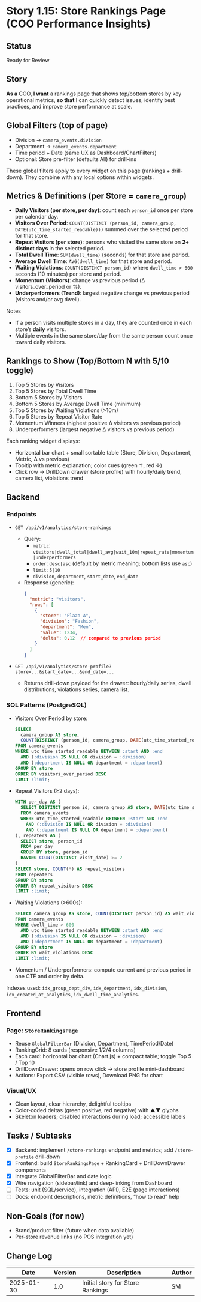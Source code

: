 # Story 1.15: Store Rankings Page (COO Performance Insights)

## Status
Ready for Review

## Story
**As a** COO,
**I want** a rankings page that shows top/bottom stores by key operational metrics,
**so that** I can quickly detect issues, identify best practices, and improve store performance at scale.

## Global Filters (top of page)
- Division → `camera_events.division`
- Department → `camera_events.department`
- Time period + Date (same UX as Dashboard/ChartFilters)
- Optional: Store pre-filter (defaults All) for drill-ins

These global filters apply to every widget on this page (rankings + drill-down). They combine with any local options within widgets.

## Metrics & Definitions (per Store = `camera_group`)
- **Daily Visitors (per store, per day)**: count each `person_id` once per store per calendar day.
- **Visitors Over Period**: `COUNT(DISTINCT (person_id, camera_group, DATE(utc_time_started_readable)))` summed over the selected period for that store.
- **Repeat Visitors (per store)**: persons who visited the same store on **2+ distinct days** in the selected period.
- **Total Dwell Time**: `SUM(dwell_time)` (seconds) for that store and period.
- **Average Dwell Time**: `AVG(dwell_time)` for that store and period.
- **Waiting Violations**: `COUNT(DISTINCT person_id)` where `dwell_time > 600` seconds (10 minutes) per store and period.
- **Momentum (Visitors)**: change vs previous period (Δ visitors_over_period or %).
- **Underperformers (Trend)**: largest negative change vs previous period (visitors and/or avg dwell).

Notes
- If a person visits multiple stores in a day, they are counted once in each store’s **daily** visitors.
- Multiple events in the same store/day from the same person count once toward daily visitors.

## Rankings to Show (Top/Bottom N with 5/10 toggle)
1. Top 5 Stores by Visitors
2. Top 5 Stores by Total Dwell Time
3. Bottom 5 Stores by Visitors
4. Bottom 5 Stores by Average Dwell Time (minimum)
5. Top 5 Stores by Waiting Violations (>10m)
6. Top 5 Stores by Repeat Visitor Rate
7. Momentum Winners (highest positive Δ visitors vs previous period)
8. Underperformers (largest negative Δ visitors vs previous period)

Each ranking widget displays:
- Horizontal bar chart + small sortable table (Store, Division, Department, Metric, Δ vs previous)
- Tooltip with metric explanation; color cues (green ↑, red ↓)
- Click row → DrillDown drawer (store profile) with hourly/daily trend, camera list, violations trend

## Backend
### Endpoints
- `GET /api/v1/analytics/store-rankings`
  - Query:
    - `metric`: `visitors|dwell_total|dwell_avg|wait_10m|repeat_rate|momentum|underperformers`
    - `order`: `desc|asc` (default by metric meaning; bottom lists use `asc`)
    - `limit`: `5|10`
    - `division`, `department`, `start_date`, `end_date`
  - Response (generic):
    ```json
    {
      "metric": "visitors",
      "rows": [
        {
          "store": "Plaza A",
          "division": "Fashion",
          "department": "Men",
          "value": 1234,
          "delta": 0.12  // compared to previous period
        }
      ]
    }
    ```

- `GET /api/v1/analytics/store-profile?store=...&start_date=...&end_date=...`
  - Returns drill-down payload for the drawer: hourly/daily series, dwell distributions, violations series, camera list.

### SQL Patterns (PostgreSQL)
- Visitors Over Period by store:
  ```sql
  SELECT
    camera_group AS store,
    COUNT(DISTINCT (person_id, camera_group, DATE(utc_time_started_readable))) AS visitors_over_period
  FROM camera_events
  WHERE utc_time_started_readable BETWEEN :start AND :end
    AND (:division IS NULL OR division = :division)
    AND (:department IS NULL OR department = :department)
  GROUP BY store
  ORDER BY visitors_over_period DESC
  LIMIT :limit;
  ```

- Repeat Visitors (≥2 days):
  ```sql
  WITH per_day AS (
    SELECT DISTINCT person_id, camera_group AS store, DATE(utc_time_started_readable) AS visit_date
    FROM camera_events
    WHERE utc_time_started_readable BETWEEN :start AND :end
      AND (:division IS NULL OR division = :division)
      AND (:department IS NULL OR department = :department)
  ), repeaters AS (
    SELECT store, person_id
    FROM per_day
    GROUP BY store, person_id
    HAVING COUNT(DISTINCT visit_date) >= 2
  )
  SELECT store, COUNT(*) AS repeat_visitors
  FROM repeaters
  GROUP BY store
  ORDER BY repeat_visitors DESC
  LIMIT :limit;
  ```

- Waiting Violations (>600s):
  ```sql
  SELECT camera_group AS store, COUNT(DISTINCT person_id) AS wait_violations
  FROM camera_events
  WHERE dwell_time > 600
    AND utc_time_started_readable BETWEEN :start AND :end
    AND (:division IS NULL OR division = :division)
    AND (:department IS NULL OR department = :department)
  GROUP BY store
  ORDER BY wait_violations DESC
  LIMIT :limit;
  ```

- Momentum / Underperformers: compute current and previous period in one CTE and order by delta.

Indexes used: `idx_group_dept_div`, `idx_department`, `idx_division`, `idx_created_at_analytics`, `idx_dwell_time_analytics`.

## Frontend
### Page: `StoreRankingsPage`
- Reuse `GlobalFilterBar` (Division, Department, TimePeriod/Date)
- RankingGrid: 8 cards (responsive 1/2/4 columns)
- Each card: horizontal bar chart (Chart.js) + compact table; toggle Top 5 / Top 10
- DrillDownDrawer: opens on row click → store profile mini-dashboard
- Actions: Export CSV (visible rows), Download PNG for chart

### Visual/UX
- Clean layout, clear hierarchy, delightful tooltips
- Color-coded deltas (green positive, red negative) with ▲▼ glyphs
- Skeleton loaders; disabled interactions during load; accessible labels

## Tasks / Subtasks
- [x] Backend: implement `/store-rankings` endpoint and metrics; add `/store-profile` drill‑down
- [x] Frontend: build `StoreRankingsPage` + RankingCard + DrillDownDrawer components
- [x] Integrate GlobalFilterBar and date logic
- [x] Wire navigation (sidebar/link) and deep-linking from Dashboard
- [ ] Tests: unit (SQL/service), integration (API), E2E (page interactions)  
- [ ] Docs: endpoint descriptions, metric definitions, “how to read” help  

## Non‑Goals (for now)
- Brand/product filter (future when data available)
- Per-store revenue links (no POS integration yet)

## Change Log
| Date       | Version | Description                         | Author |
|------------|---------|-------------------------------------|--------|
| 2025-01-30 | 1.0     | Initial story for Store Rankings    | SM     |
